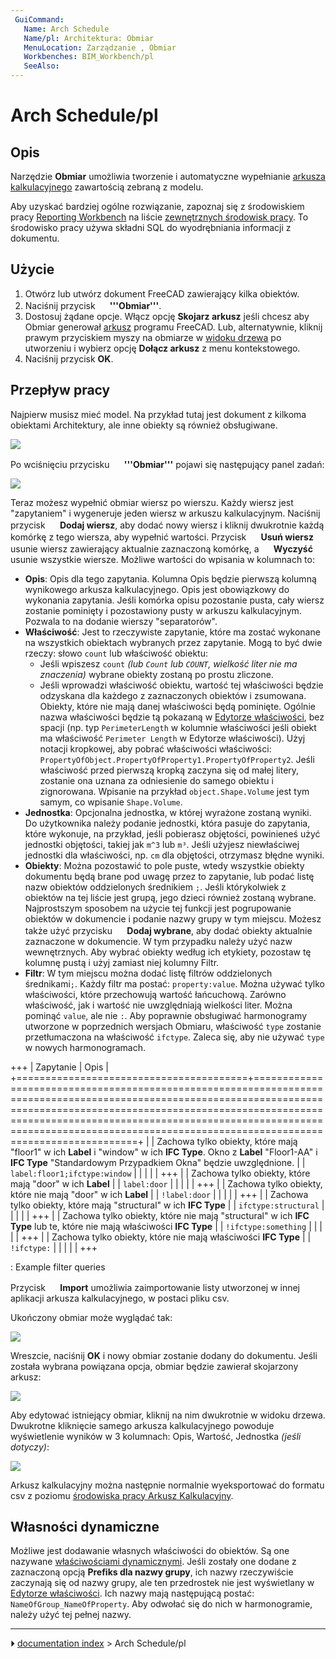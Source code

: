 ```yaml
---
 GuiCommand:
   Name: Arch Schedule
   Name/pl: Architektura: Obmiar
   MenuLocation: Zarządzanie , Obmiar
   Workbenches: BIM_Workbench/pl
   SeeAlso: 
---
```


# Arch Schedule/pl



## Opis

Narzędzie **Obmiar** umożliwia tworzenie i automatyczne wypełnianie [arkusza kalkulacyjnego](Spreadsheet_Workbench/pl.md) zawartością zebraną z modelu.

Aby uzyskać bardziej ogólne rozwiązanie, zapoznaj się z środowiskiem pracy [Reporting Workbench](https://github.com/furti/FreeCAD-Reporting/tree/master) na liście [zewnętrznych środowisk pracy](External_workbenches/pl.md). To środowisko pracy używa składni SQL do wyodrębniania informacji z dokumentu.



## Użycie

1.  Otwórz lub utwórz dokument FreeCAD zawierający kilka obiektów.
2.  Naciśnij przycisk **<img src="images/Arch_Schedule.svg" width=16px> '''Obmiar'''**.
3.  Dostosuj żądane opcje. Włącz opcję **Skojarz arkusz** jeśli chcesz aby Obmiar generował [arkusz](Spreadsheet_Workbench/pl.md) programu FreeCAD. Lub, alternatywnie, kliknij prawym przyciskiem myszy na obmiarze w [widoku drzewa](Tree_view/pl.md) po utworzeniu i wybierz opcję **Dołącz arkusz** z menu kontekstowego.
4.  Naciśnij przycisk **OK**.



## Przepływ pracy 

Najpierw musisz mieć model. Na przykład tutaj jest dokument z kilkoma obiektami Architektury, ale inne obiekty są również obsługiwane.

![](images/Arch_schedule_example01.jpg )

Po wciśnięciu przycisku **<img src="images/Arch_Schedule.svg" width=16px> '''Obmiar'''** pojawi się następujący panel zadań:

![](images/ArchSchedule.png )

Teraz możesz wypełnić obmiar wiersz po wierszu. Każdy wiersz jest \"zapytaniem\" i wygeneruje jeden wiersz w arkuszu kalkulacyjnym. Naciśnij przycisk **<img src="images/List-add.svg" width=16px> Dodaj wiersz**, aby dodać nowy wiersz i kliknij dwukrotnie każdą komórkę z tego wiersza, aby wypełnić wartości. Przycisk **<img src="images/List-remove.svg" width=16px> Usuń wiersz** usunie wiersz zawierający aktualnie zaznaczoną komórkę, a **<img src="images/Delete.svg" width=16px> Wyczyść** usunie wszystkie wiersze. Możliwe wartości do wpisania w kolumnach to:

-   **Opis**: Opis dla tego zapytania. Kolumna Opis będzie pierwszą kolumną wynikowego arkusza kalkulacyjnego. Opis jest obowiązkowy do wykonania zapytania. Jeśli komórka opisu pozostanie pusta, cały wiersz zostanie pominięty i pozostawiony pusty w arkuszu kalkulacyjnym. Pozwala to na dodanie wierszy \"separatorów\".
-   **Właściwość**: Jest to rzeczywiste zapytanie, które ma zostać wykonane na wszystkich obiektach wybranych przez zapytanie. Mogą to być dwie rzeczy: słowo `count` lub właściwość obiektu:
    -   Jeśli wpiszesz `count` *(lub `Count` lub `COUNT`, wielkość liter nie ma znaczenia)* wybrane obiekty zostaną po prostu zliczone.
    -   Jeśli wprowadzi właściwość obiektu, wartość tej właściwości będzie odzyskana dla każdego z zaznaczonych obiektów i zsumowana. Obiekty, które nie mają danej właściwości będą pominięte. Ogólnie nazwa właściwości będzie tą pokazaną w [Edytorze właściwości](Property_editor/pl.md), bez spacji (np. typ `PerimeterLength` w kolumnie właściwości jeśli obiekt ma właściwość `Perimeter Length` w Edytorze właściwości). Użyj notacji kropkowej, aby pobrać właściwości właściwości: `PropertyOfObject.PropertyOfProperty1.PropertyOfProperty2`. Jeśli właściwość przed pierwszą kropką zaczyna się od małej litery, zostanie ona uznana za odniesienie do samego obiektu i zignorowana. Wpisanie na przykład `object.Shape.Volume` jest tym samym, co wpisanie `Shape.Volume`.
-   **Jednostka**: Opcjonalna jednostka, w której wyrażone zostaną wyniki. Do użytkownika należy podanie jednostki, która pasuje do zapytania, które wykonuje, na przykład, jeśli pobierasz objętości, powinieneś użyć jednostki objętości, takiej jak `m^3` lub `m³`. Jeśli użyjesz niewłaściwej jednostki dla właściwości, np. `cm` dla objętości, otrzymasz błędne wyniki.
-   **Obiekty**: Można pozostawić to pole puste, wtedy wszystkie obiekty dokumentu będą brane pod uwagę przez to zapytanie, lub podać listę nazw obiektów oddzielonych średnikiem `;`. Jeśli którykolwiek z obiektów na tej liście jest grupą, jego dzieci również zostaną wybrane. Najprostszym sposobem na użycie tej funkcji jest pogrupowanie obiektów w dokumencie i podanie nazwy grupy w tym miejscu. Możesz także użyć przycisku **<img src="images/Edit-select-all.svg" width=16px> Dodaj wybrane**, aby dodać obiekty aktualnie zaznaczone w dokumencie. W tym przypadku należy użyć nazw wewnętrznych. Aby wybrać obiekty według ich etykiety, pozostaw tę kolumnę pustą i użyj zamiast niej kolumny Filtr.
-   **Filtr**: W tym miejscu można dodać listę filtrów oddzielonych średnikami`;`. Każdy filtr ma postać: `property:value`. Można używać tylko właściwości, które przechowują wartość łańcuchową. Zarówno właściwość, jak i wartość nie uwzględniają wielkości liter. Można pominąć `value`, ale nie `:`. Aby poprawnie obsługiwać harmonogramy utworzone w poprzednich wersjach Obmiaru, właściwość `type` zostanie przetłumaczona na właściwość `ifctype`. Zaleca się, aby nie używać `type` w nowych harmonogramach.

+++
| Zapytanie                              | Opis                                                                                                                                                                                                                                                                                                           |
+========================================+================================================================================================================================================================================================================================================================================================================+
|                         | Zachowa tylko obiekty, które mają \"floor1\" w ich **Label** i \"window\" w ich **IFC Type**. Okno z **Label** \"Floor1-AA\" i **IFC Type** \"Standardowym Przypadkiem Okna\" będzie uwzględnione. |
| `label:floor1;ifctype:window` |                                                                                                                                                                                                                                                                                                                |
|                                     |                                                                                                                                                                                                                                                                                                                |
+++
|                         | Zachowa tylko obiekty, które mają \"door\" w ich **Label**                                                                                                                                                                                                                          |
| `label:door`                  |                                                                                                                                                                                                                                                                                                                |
|                                     |                                                                                                                                                                                                                                                                                                                |
+++
|                         | Zachowa tylko obiekty, które nie mają \"door\" w ich **Label**                                                                                                                                                                                                                      |
| `!label:door`                 |                                                                                                                                                                                                                                                                                                                |
|                                     |                                                                                                                                                                                                                                                                                                                |
+++
|                         | Zachowa tylko obiekty, które mają \"structural\" w ich **IFC Type**                                                                                                                                                                                                                 |
| `ifctype:structural`          |                                                                                                                                                                                                                                                                                                                |
|                                     |                                                                                                                                                                                                                                                                                                                |
+++
|                         | Zachowa tylko obiekty, które nie mają \"structural\" w ich **IFC Type** lub te, które nie mają właściwości **IFC Type**                                                                                                                                  |
| `!ifctype:something`          |                                                                                                                                                                                                                                                                                                                |
|                                     |                                                                                                                                                                                                                                                                                                                |
+++
|                         | Zachowa tylko obiekty, które nie mają właściwości **IFC Type**                                                                                                                                                                                                                      |
| `!ifctype:`                   |                                                                                                                                                                                                                                                                                                                |
|                                     |                                                                                                                                                                                                                                                                                                                |
+++

: Example filter queries

Przycisk **<img src="images/Document-open.svg" width=16px> Import** umożliwia zaimportowanie listy utworzonej w innej aplikacji arkusza kalkulacyjnego, w postaci pliku csv.

Ukończony obmiar może wyglądać tak:

![](images/ArchScheduleExample.png )

Wreszcie, naciśnij **OK** i nowy obmiar zostanie dodany do dokumentu. Jeśli została wybrana powiązana opcja, obmiar będzie zawierał skojarzony arkusz:

![](images/Arch_schedule_example04.jpg )

Aby edytować istniejący obmiar, kliknij na nim dwukrotnie w widoku drzewa. Dwukrotne kliknięcie samego arkusza kalkulacyjnego powoduje wyświetlenie wyników w 3 kolumnach: Opis, Wartość, Jednostka *(jeśli dotyczy)*:

![](images/Arch_schedule_example05.jpg )

Arkusz kalkulacyjny można następnie normalnie wyeksportować do formatu csv z poziomu [środowiska pracy Arkusz Kalkulacyjny](Spreadsheet_Workbench/pl.md).



## Własności dynamiczne 

Możliwe jest dodawanie własnych właściwości do obiektów. Są one nazywane [właściwościami dynamicznymi](Property_editor/pl#Działania.md). Jeśli zostały one dodane z zaznaczoną opcją **Prefiks dla nazwy grupy**, ich nazwy rzeczywiście zaczynają się od nazwy grupy, ale ten przedrostek nie jest wyświetlany w [Edytorze właściwości](Property_editor/pl.md). Ich nazwy mają następującą postać: `NameOfGroup_NameOfProperty`. Aby odwołać się do nich w harmonogramie, należy użyć tej pełnej nazwy.



---
⏵ [documentation index](../README.md) > Arch Schedule/pl
